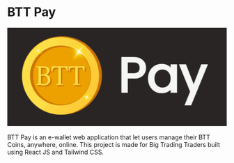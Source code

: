# BTT Pay

![BTT Coin Logo](./src/assets/img/btt-pay-logo.png)

BTT Pay is an e-wallet web application that let users manage their BTT Coins, anywhere, online. This project is made for Big Trading Traders built using React JS and Tailwind CSS.
